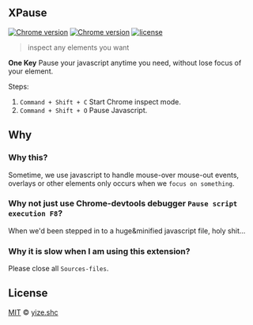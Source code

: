 ## XPause

[![Chrome version][badge-cws]][link-cws] [![Chrome version][badge-cws-count]][link-cws] [![license][badge-license]][link-xpause]

> inspect any elements you want

**One Key** Pause your javascript anytime you need, without lose focus of your element. 

Steps:

1. `Command + Shift + C` Start Chrome inspect mode.
2. `Command + Shift + O` Pause Javascript.

## Why

###  Why this?
Sometime, we use javascript to handle mouse-over mouse-out events, overlays or other elements only occurs when we `focus on something`. 
### Why not just use Chrome-devtools debugger `Pause script execution F8`?
When we'd been stepped in to a huge&minified javascript file, holy shit...
### Why it is slow when I am using this extension?
Please close all `Sources-files`. 

## License

[MIT](https://opensource.org/licenses/MIT) © [yize.shc](https://nsole.co)

[link-xpause]: https://github.com/yize/xpause
[link-cws]: https://chrome.google.com/webstore/detail/xpause/ebkbkhnladdefkeabphljakjajcdonib
[link-travis]: https://travis-ci.org/yize/xpause
[link-coverage]: https://coveralls.io/github/yize/xpause?branch=master
[badge-license]: https://img.shields.io/github/license/yize/xpause.svg
[badge-cws]: https://img.shields.io/chrome-web-store/v/ebkbkhnladdefkeabphljakjajcdonib.svg?label=chrome
[badge-cws-count]: https://img.shields.io/chrome-web-store/users/ebkbkhnladdefkeabphljakjajcdonib.svg